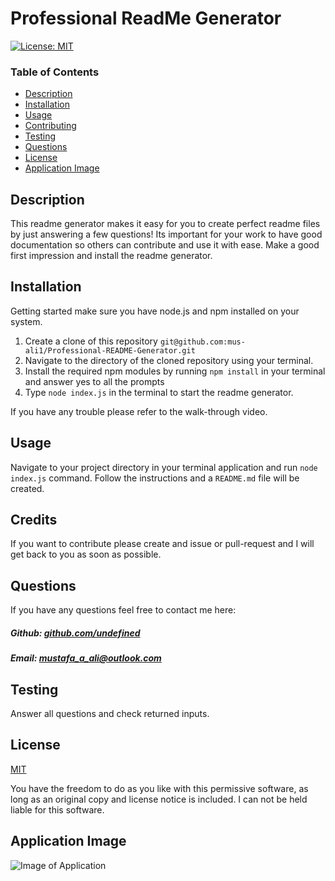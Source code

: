 # Professional ReadMe Generator

[![License: MIT](https://img.shields.io/badge/License-MIT-yellow.svg)](https://opensource.org/licenses/MIT)

### Table of Contents

- [Description](#description)
- [Installation](#installation)
- [Usage](#usage)
- [Contributing](#contributing)
- [Testing](#testing)
- [Questions](#questions)
- [License](#license)
- [Application Image](#application-image)

## Description

This readme generator makes it easy for you to create perfect readme files by just answering a few questions! Its important for your work to have good documentation so others can contribute and use it with ease. Make a good first impression and install the readme generator.

## Installation

Getting started make sure you have node.js and npm installed on your system.

1. Create a clone of this repository ``git@github.com:mus-ali1/Professional-README-Generator.git``
2. Navigate to the directory of the cloned repository using your terminal.
3. Install the required npm modules by running ``npm install`` in your terminal and answer yes to all the prompts
4. Type ``node index.js``  in the terminal to start the readme generator.

If you have any trouble please refer to the walk-through video.



## Usage

Navigate to your project directory in your terminal application and run ``node index.js`` command. Follow the instructions and a ``README.md`` file will be created.



## Credits

If you want to contribute please create and issue or pull-request and I will get back to you as soon as possible.

## Questions

If you have any questions feel free to contact me here:

 ##### Github: [github.com/undefined](https://github.com/undefined)

 ##### Email: [mustafa_a_ali@outlook.com](mailto:mustafa_a_ali@outlook.com?subject=[GitHub])

## Testing

Answer all questions and check returned inputs.

## License

[MIT](https://opensource.org/licenses/MIT)

You have the freedom to do as you like with this permissive software, as long as an original copy and license notice is included. I can not be held liable for this software.

## Application Image

 ![Image of Application](./assets/images/ReadMeGeneratorScreenshot.png)